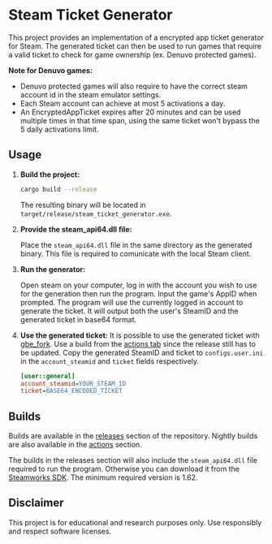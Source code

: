 # Steam Ticket Generator

This project provides an implementation of a encrypted app ticket generator for Steam. The generated ticket can then be used to run games that require a valid ticket to check for game ownership (ex. Denuvo protected games).

**Note for Denuvo games:**
 - Denuvo protected games will also require to have the correct steam account id in the steam emulator settings.
 - Each Steam account can achieve at most 5 activations a day.
 - An EncryptedAppTicket expires after 20 minutes and can be used multiple times in that time span, using the same ticket won't bypass the 5 daily activations limit.

## Usage

1. **Build the project:**

    ```sh
    cargo build --release
    ```

    The resulting binary will be located in `target/release/steam_ticket_generator.exe`.

2. **Provide the steam_api64.dll file:**

    Place the `steam_api64.dll` file in the same directory as the generated binary. This file is required to comunicate with the local Steam client.

3. **Run the generator:**

    Open steam on your computer, log in with the account you wish to use for the generation then run the program.
    Input the game's AppID when prompted. The program will use the currently logged in account to generate the ticket.
    It will output both the user's SteamID and the generated ticket in base64 format.

4. **Use the generated ticket:**
    It is possible to use the generated ticket with [gbe_fork](https://github.com/Detanup01/gbe_fork). Use a build from the [actions tab](https://github.com/Detanup01/gbe_fork/actions) since the release still has to be updated.
    Copy the generated SteamID and ticket to `configs.user.ini` in the `account_steamid` and `ticket` fields respectively.
    ```ini
    [user::general]
    account_steamid=YOUR_STEAM_ID
    ticket=BASE64_ENCODED_TICKET
    ```

## Builds

Builds are available in the [releases](https://github.com/denuvosanctuary/steam-ticket-generator/releases) section of the repository. Nightly builds are also available in the [actions](https://github.com/denuvosanctuary/steam-ticket-generator/actions) section.

The builds in the releases section will also include the `steam_api64.dll` file required to run the program. Otherwise you can download it from the [Steamworks SDK](https://partner.steamgames.com/doc/sdk). The minimum required version is 1.62.

## Disclaimer

This project is for educational and research purposes only. Use responsibly and respect software licenses.
